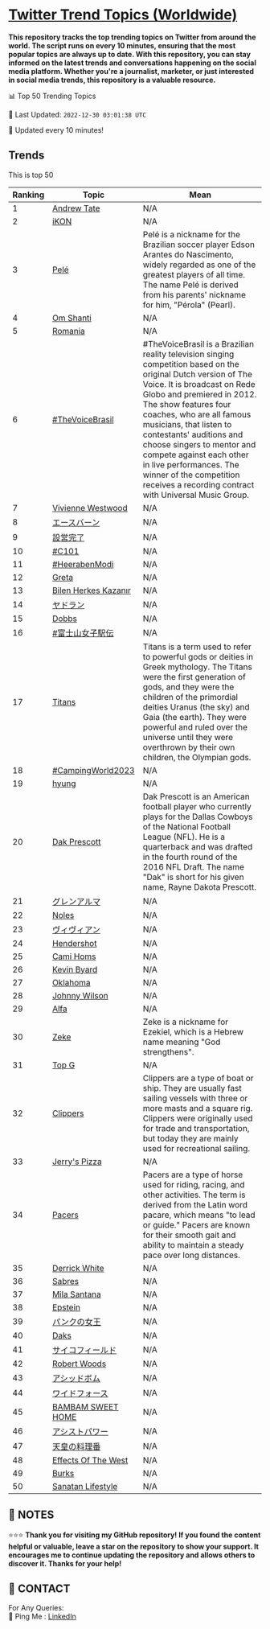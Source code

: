 [Twitter Trend Topics (Worldwide)](https://github.com/ErcinDedeoglu/Twitter-Trend-Topics)
==========

**This repository tracks the top trending topics on Twitter from around the world. 
The script runs on every 10 minutes, ensuring that the most popular topics are always up to date. 
With this repository, you can stay informed on the latest trends and conversations happening on the social media platform. 
Whether you're a journalist, marketer, or just interested in social media trends, this repository is a valuable resource.**


📊 Top 50 Trending Topics

📆 Last Updated: `2022-12-30 03:01:38 UTC`

🔧 Updated every 10 minutes!


## Trends

This is top 50

| Ranking | Topic | Mean |
| ------- | ------------ | ------------ |
| 1 | [Andrew Tate](http://twitter.com/search?q=Andrew+Tate) | N/A |
| 2 | [iKON](http://twitter.com/search?q=iKON) | N/A |
| 3 | [Pelé](http://twitter.com/search?q=Pel%c3%a9) | Pelé is a nickname for the Brazilian soccer player Edson Arantes do Nascimento, widely regarded as one of the greatest players of all time. The name Pelé is derived from his parents' nickname for him, "Pérola" (Pearl). |
| 4 | [Om Shanti](http://twitter.com/search?q=Om+Shanti) | N/A |
| 5 | [Romania](http://twitter.com/search?q=Romania) | N/A |
| 6 | [#TheVoiceBrasil](http://twitter.com/search?q=%23TheVoiceBrasil) | #TheVoiceBrasil is a Brazilian reality television singing competition based on the original Dutch version of The Voice. It is broadcast on Rede Globo and premiered in 2012. The show features four coaches, who are all famous musicians, that listen to contestants' auditions and choose singers to mentor and compete against each other in live performances. The winner of the competition receives a recording contract with Universal Music Group. |
| 7 | [Vivienne Westwood](http://twitter.com/search?q=Vivienne+Westwood) | N/A |
| 8 | [エースバーン](http://twitter.com/search?q=%e3%82%a8%e3%83%bc%e3%82%b9%e3%83%90%e3%83%bc%e3%83%b3) | N/A |
| 9 | [設営完了](http://twitter.com/search?q=%e8%a8%ad%e5%96%b6%e5%ae%8c%e4%ba%86) | N/A |
| 10 | [#C101](http://twitter.com/search?q=%23C101) | N/A |
| 11 | [#HeerabenModi](http://twitter.com/search?q=%23HeerabenModi) | N/A |
| 12 | [Greta](http://twitter.com/search?q=Greta) | N/A |
| 13 | [Bilen Herkes Kazanır](http://twitter.com/search?q=Bilen+Herkes+Kazan%c4%b1r) | N/A |
| 14 | [ヤドラン](http://twitter.com/search?q=%e3%83%a4%e3%83%89%e3%83%a9%e3%83%b3) | N/A |
| 15 | [Dobbs](http://twitter.com/search?q=Dobbs) | N/A |
| 16 | [#富士山女子駅伝](http://twitter.com/search?q=%23%e5%af%8c%e5%a3%ab%e5%b1%b1%e5%a5%b3%e5%ad%90%e9%a7%85%e4%bc%9d) | N/A |
| 17 | [Titans](http://twitter.com/search?q=Titans) | Titans is a term used to refer to powerful gods or deities in Greek mythology. The Titans were the first generation of gods, and they were the children of the primordial deities Uranus (the sky) and Gaia (the earth). They were powerful and ruled over the universe until they were overthrown by their own children, the Olympian gods. |
| 18 | [#CampingWorld2023](http://twitter.com/search?q=%23CampingWorld2023) | N/A |
| 19 | [hyung](http://twitter.com/search?q=hyung) | N/A |
| 20 | [Dak Prescott](http://twitter.com/search?q=Dak+Prescott) | Dak Prescott is an American football player who currently plays for the Dallas Cowboys of the National Football League (NFL). He is a quarterback and was drafted in the fourth round of the 2016 NFL Draft. The name "Dak" is short for his given name, Rayne Dakota Prescott. |
| 21 | [グレンアルマ](http://twitter.com/search?q=%e3%82%b0%e3%83%ac%e3%83%b3%e3%82%a2%e3%83%ab%e3%83%9e) | N/A |
| 22 | [Noles](http://twitter.com/search?q=Noles) | N/A |
| 23 | [ヴィヴィアン](http://twitter.com/search?q=%e3%83%b4%e3%82%a3%e3%83%b4%e3%82%a3%e3%82%a2%e3%83%b3) | N/A |
| 24 | [Hendershot](http://twitter.com/search?q=Hendershot) | N/A |
| 25 | [Cami Homs](http://twitter.com/search?q=Cami+Homs) | N/A |
| 26 | [Kevin Byard](http://twitter.com/search?q=Kevin+Byard) | N/A |
| 27 | [Oklahoma](http://twitter.com/search?q=Oklahoma) | N/A |
| 28 | [Johnny Wilson](http://twitter.com/search?q=Johnny+Wilson) | N/A |
| 29 | [Alfa](http://twitter.com/search?q=Alfa) | N/A |
| 30 | [Zeke](http://twitter.com/search?q=Zeke) | Zeke is a nickname for Ezekiel, which is a Hebrew name meaning "God strengthens". |
| 31 | [Top G](http://twitter.com/search?q=Top+G) | N/A |
| 32 | [Clippers](http://twitter.com/search?q=Clippers) | Clippers are a type of boat or ship. They are usually fast sailing vessels with three or more masts and a square rig. Clippers were originally used for trade and transportation, but today they are mainly used for recreational sailing. |
| 33 | [Jerry's Pizza](http://twitter.com/search?q=Jerry%27s+Pizza) | N/A |
| 34 | [Pacers](http://twitter.com/search?q=Pacers) | Pacers are a type of horse used for riding, racing, and other activities. The term is derived from the Latin word pacare, which means "to lead or guide." Pacers are known for their smooth gait and ability to maintain a steady pace over long distances. |
| 35 | [Derrick White](http://twitter.com/search?q=Derrick+White) | N/A |
| 36 | [Sabres](http://twitter.com/search?q=Sabres) | N/A |
| 37 | [Mila Santana](http://twitter.com/search?q=Mila+Santana) | N/A |
| 38 | [Epstein](http://twitter.com/search?q=Epstein) | N/A |
| 39 | [パンクの女王](http://twitter.com/search?q=%e3%83%91%e3%83%b3%e3%82%af%e3%81%ae%e5%a5%b3%e7%8e%8b) | N/A |
| 40 | [Daks](http://twitter.com/search?q=Daks) | N/A |
| 41 | [サイコフィールド](http://twitter.com/search?q=%e3%82%b5%e3%82%a4%e3%82%b3%e3%83%95%e3%82%a3%e3%83%bc%e3%83%ab%e3%83%89) | N/A |
| 42 | [Robert Woods](http://twitter.com/search?q=Robert+Woods) | N/A |
| 43 | [アシッドボム](http://twitter.com/search?q=%e3%82%a2%e3%82%b7%e3%83%83%e3%83%89%e3%83%9c%e3%83%a0) | N/A |
| 44 | [ワイドフォース](http://twitter.com/search?q=%e3%83%af%e3%82%a4%e3%83%89%e3%83%95%e3%82%a9%e3%83%bc%e3%82%b9) | N/A |
| 45 | [BAMBAM SWEET HOME](http://twitter.com/search?q=BAMBAM+SWEET+HOME) | N/A |
| 46 | [アシストパワー](http://twitter.com/search?q=%e3%82%a2%e3%82%b7%e3%82%b9%e3%83%88%e3%83%91%e3%83%af%e3%83%bc) | N/A |
| 47 | [天皇の料理番](http://twitter.com/search?q=%e5%a4%a9%e7%9a%87%e3%81%ae%e6%96%99%e7%90%86%e7%95%aa) | N/A |
| 48 | [Effects Of The West](http://twitter.com/search?q=Effects+Of+The+West) | N/A |
| 49 | [Burks](http://twitter.com/search?q=Burks) | N/A |
| 50 | [Sanatan Lifestyle](http://twitter.com/search?q=Sanatan+Lifestyle) | N/A |




## 📝 NOTES

⭐⭐⭐ **Thank you for visiting my GitHub repository! If you found the content helpful or valuable, leave a star on the repository to show your support. It encourages me to continue updating the repository and allows others to discover it. Thanks for your help!**

## 📨 CONTACT

 For Any Queries:  
            🏓 Ping Me : [LinkedIn](https://www.linkedin.com/in/ercindedeoglu/)